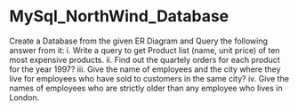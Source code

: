 # MySql_NorthWind_Database

Create a Database from the given ER Diagram and Query the following answer from it:
  i. Write a query to get Product list (name, unit price) of ten most expensive products.
  ii. Find out the quartely orders for each product for the year 1997?
  iii. Give the name of employees and the city where they live for employees who have sold to customers in the same city?
  iv. Give the names of employees who are strictly older than any employee who lives in London.
